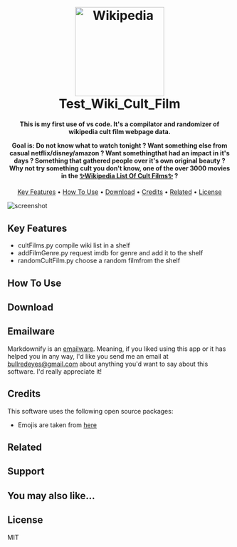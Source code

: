 


<h1 align="center">
  <br>
  <a href="https://en.wikipedia.org/wiki/List_of_cult_films"><img src="https://upload.wikimedia.org/wikipedia/en/8/80/Wikipedia-logo-v2.svg" alt="Wikipedia" width="200"></a>
  <br>
  Test_Wiki_Cult_Film
  <br>
</h1>

<h4 align="center">
This is my first use of vs code. It's a compilator and randomizer of wikipedia cult film webpage data.

Goal is: Do not know what to watch tonight ? Want something else from casual netflix/disney/amazon ? 
Want somethingthat had an impact in it's days ? Something that gathered people over it's own original beauty ?
Why not try something cult you don't know, one of the over 3000 movies in the <a href="https://en.wikipedia.org/wiki/List_of_cult_films" target="_blank">:sparkles:Wikipedia List Of Cult Films:sparkles:</a> ? 

</h4>


<p align="center">
  <a href="#key-features">Key Features</a> •
  <a href="#how-to-use">How To Use</a> •
  <a href="#download">Download</a> •
  <a href="#credits">Credits</a> •
  <a href="#related">Related</a> •
  <a href="#license">License</a>
</p>

![screenshot](https://raw.githubusercontent.com/amitmerchant1990/electron-markdownify/master/app/img/markdownify.gif)

## Key Features

* cultFilms.py compile wiki list in a shelf 
* addFilmGenre.py request imdb for genre and add it to the shelf
* randomCultFilm.py choose a random filmfrom the shelf

## How To Use




## Download



## Emailware

Markdownify is an [emailware](https://en.wiktionary.org/wiki/emailware). Meaning, if you liked using this app or it has helped you in any way, I'd like you send me an email at <bullredeyes@gmail.com> about anything you'd want to say about this software. I'd really appreciate it!

## Credits

This software uses the following open source packages:

- Emojis are taken from [here](https://github.com/arvida/emoji-cheat-sheet.com)


## Related


## Support

</a>

## You may also like...


## License

MIT



